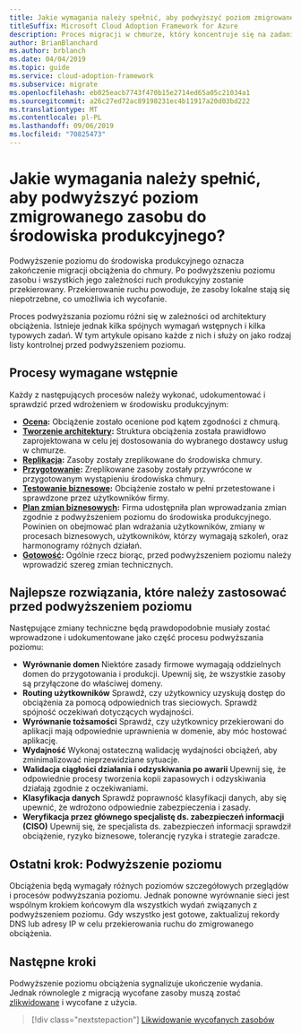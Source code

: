```yaml
---
title: Jakie wymagania należy spełnić, aby podwyższyć poziom zmigrowanego zasobu do środowiska produkcyjnego?
titleSuffix: Microsoft Cloud Adoption Framework for Azure
description: Proces migracji w chmurze, który koncentruje się na zadaniach migrowania obciążeń do chmury.
author: BrianBlanchard
ms.author: brblanch
ms.date: 04/04/2019
ms.topic: guide
ms.service: cloud-adoption-framework
ms.subservice: migrate
ms.openlocfilehash: eb025eacb7743f470b15e2714ed65a05c21034a1
ms.sourcegitcommit: a26c27ed72ac89198231ec4b11917a20d03bd222
ms.translationtype: MT
ms.contentlocale: pl-PL
ms.lasthandoff: 09/06/2019
ms.locfileid: "70825473"
---
```

<!-- markdownlint-disable MD026 -->

# <a name="what-is-required-to-promote-a-migrated-resource-to-production"></a>Jakie wymagania należy spełnić, aby podwyższyć poziom zmigrowanego zasobu do środowiska produkcyjnego?

Podwyższenie poziomu do środowiska produkcyjnego oznacza zakończenie migracji obciążenia do chmury. Po podwyższeniu poziomu zasobu i wszystkich jego zależności ruch produkcyjny zostanie przekierowany. Przekierowanie ruchu powoduje, że zasoby lokalne stają się niepotrzebne, co umożliwia ich wycofanie.

Proces podwyższania poziomu różni się w zależności od architektury obciążenia. Istnieje jednak kilka spójnych wymagań wstępnych i kilka typowych zadań. W tym artykule opisano każde z nich i służy on jako rodzaj listy kontrolnej przed podwyższeniem poziomu.

## <a name="prerequisite-processes"></a>Procesy wymagane wstępnie

Każdy z następujących procesów należy wykonać, udokumentować i sprawdzić przed wdrożeniem w środowisku produkcyjnym:

- **[Ocena](../assess/index.md):** Obciążenie zostało ocenione pod kątem zgodności z chmurą.
- **[Tworzenie architektury](../assess/architect.md):** Struktura obciążenia została prawidłowo zaprojektowana w celu jej dostosowania do wybranego dostawcy usług w chmurze.
- **[Replikacja](../migrate/replicate.md):** Zasoby zostały zreplikowane do środowiska chmury.
- **[Przygotowanie](../migrate/stage.md):** Zreplikowane zasoby zostały przywrócone w przygotowanym wystąpieniu środowiska chmury.
- **[Testowanie biznesowe](./business-test.md):** Obciążenie zostało w pełni przetestowane i sprawdzone przez użytkowników firmy.
- **[Plan zmian biznesowych](./business-change-plan.md):** Firma udostępniła plan wprowadzania zmian zgodnie z podwyższeniem poziomu do środowiska produkcyjnego. Powinien on obejmować plan wdrażania użytkowników, zmiany w procesach biznesowych, użytkowników, którzy wymagają szkoleń, oraz harmonogramy różnych działań.
- **[Gotowość](./ready.md):** Ogólnie rzecz biorąc, przed podwyższeniem poziomu należy wprowadzić szereg zmian technicznych.

## <a name="best-practices-to-execute-prior-to-promotion"></a>Najlepsze rozwiązania, które należy zastosować przed podwyższeniem poziomu

Następujące zmiany techniczne będą prawdopodobnie musiały zostać wprowadzone i udokumentowane jako część procesu podwyższania poziomu:

- **Wyrównanie domen** Niektóre zasady firmowe wymagają oddzielnych domen do przygotowania i produkcji. Upewnij się, że wszystkie zasoby są przyłączone do właściwej domeny.
- **Routing użytkowników** Sprawdź, czy użytkownicy uzyskują dostęp do obciążenia za pomocą odpowiednich tras sieciowych. Sprawdź spójność oczekiwań dotyczących wydajności.
- **Wyrównanie tożsamości** Sprawdź, czy użytkownicy przekierowani do aplikacji mają odpowiednie uprawnienia w domenie, aby móc hostować aplikację.
- **Wydajność** Wykonaj ostateczną walidację wydajności obciążeń, aby zminimalizować nieprzewidziane sytuacje.
- **Walidacja ciągłości działania i odzyskiwania po awarii** Upewnij się, że odpowiednie procesy tworzenia kopii zapasowych i odzyskiwania działają zgodnie z oczekiwaniami.
- **Klasyfikacja danych** Sprawdź poprawność klasyfikacji danych, aby się upewnić, że wdrożono odpowiednie zabezpieczenia i zasady.
- **Weryfikacja przez głównego specjalistę ds. zabezpieczeń informacji (CISO)** Upewnij się, że specjalista ds. zabezpieczeń informacji sprawdził obciążenie, ryzyko biznesowe, tolerancję ryzyka i strategie zaradcze.

## <a name="final-step-promote"></a>Ostatni krok: Podwyższenie poziomu

Obciążenia będą wymagały różnych poziomów szczegółowych przeglądów i procesów podwyższania poziomu. Jednak ponowne wyrównanie sieci jest wspólnym krokiem końcowym dla wszystkich wydań związanych z podwyższeniem poziomu. Gdy wszystko jest gotowe, zaktualizuj rekordy DNS lub adresy IP w celu przekierowania ruchu do zmigrowanego obciążenia.

## <a name="next-steps"></a>Następne kroki

Podwyższenie poziomu obciążenia sygnalizuje ukończenie wydania. Jednak równolegle z migracją wycofane zasoby muszą zostać [zlikwidowane](./decommission.md) i wycofane z użycia.

> [!div class="nextstepaction"]
> [Likwidowanie wycofanych zasobów](./decommission.md)
